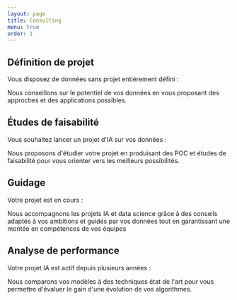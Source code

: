 ```yaml
---
layout: page
title: Consulting
menu: true
order: 1
---
```


## Définition de projet
Vous disposez de données sans projet entièrement défini :

Nous conseillons sur le potentiel de vos données en vous proposant des approches et des applications possibles. 

## Études de faisabilité
Vous souhaitez lancer un projet d'IA sur vos données :

Nous proposons d'étudier votre projet en produisant des POC et études de faisabilité pour vous orienter vers les meilleurs possibilités.

## Guidage
Votre projet est en cours : 

Nous accompagnons les projets IA et data science grâce à des conseils adaptés à vos ambitions et guidés par vos données tout en garantissant une montée en compétences de vos équipes

## Analyse de performance
Votre projet IA est actif depuis plusieurs années :

Nous comparons vos modèles à des techniques état de l'art pour vous permettre d'évaluer le gain d'une évolution de vos algorithmes.